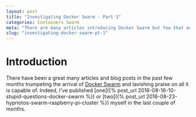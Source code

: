 ```yaml
---
layout: post
title: "Investigating Docker Swarm - Part 1"
categories: Containers Swarm
meta: "There are many articles introducing Docker Swarm but few that actually make it to do something useful. This series of posts will be part of the few."
slug: "investigating-docker-swarm-pt-1"
---
```

# Introduction
There have been a great many articles and blog posts in the past few months trumpeting the arrival of [Docker Swarm](https://docs.docker.com/swarm/) and lavishing praise on all it is capable of. Indeed, I've published [one]({% post_url 2016-08-16-10-stupid-questions-docker-swarm %}) or [two]({% post_url 2016-08-23-hypriotos-swarm-raspberry-pi-cluster %}) myself in the last couple of months.